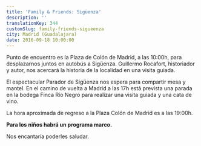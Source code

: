 ```yaml
---
title: 'Family & Friends: Sigüenza'
description: ''
translationKey: 344
customSlug: family-friends-sigueenza
city: Madrid (Guadalajara)
date: 2016-09-18 10:00:00
---
```


Punto de encuentro es la Plaza de Colón de Madrid, a las 10:00h, para desplazarnos juntos en autobús a Sigüenza. Guillermo Rocafort, historiador y autor, nos acercará la historia de la localidad en una visita guiada.

El espectacular Parador de Sigüenza nos espera para compartir mesa y mantel. En el camino de vuelta a Madrid a las 17h está prevista una parada en la bodega Finca Río Negro para realizar una visita guiada y una cata de vino.

La hora aproximada de regreso a la Plaza Colón de Madrid es a las 19:00h.

<strong>Para los niños habrá un programa marco. </strong>

Nos encantaría poderles saludar.
